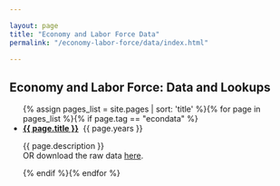 ```yaml
---

layout: page
title: "Economy and Labor Force Data"
permalink: "/economy-labor-force/data/index.html"

---
```

## Economy and Labor Force: Data and Lookups


<ul>{% assign pages_list = site.pages | sort: 'title' %}{% for page in pages_list %}{% if page.tag == "econdata" %}<br /><li><b><a href="{{ page.url }}">{{ page.title }}</a></b>&nbsp;&nbsp;{{ page.years }}</li><p>{{ page.description }} <br />OR download the raw data <a href="{{ page.file }}">here</a>.</p>{% endif %}{% endfor %}</ul>